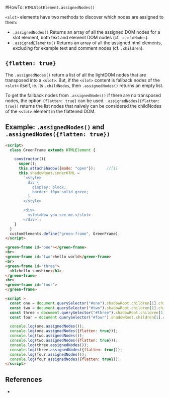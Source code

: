 #HowTo: `HTMLSlotElement.assignedNodes()`

`<slot>` elements have two methods to discover which nodes are assigned to them:

 * `.assignedNodes()` 
   Returns an array of all the assigned DOM nodes for a slot element, 
   both text and element DOM nodes (cf. `.childNodes`).
 * `.assignedElements()`
   Returns an array of all the assigned html elements, 
   excluding for example text and comment nodes (cf. `.children`).

## `{flatten: true}`

The `.assignedNodes()` return a list of all the lightDOM nodes that are transposed into a `<slot>`.
But, if the `<slot>` content is fallback nodes of the `<slot>` itself, ie. its `.childNodes`, 
then `.assignedNodes()` returns an empty list. 

To get the fallback nodes from `.assignedNodes()` if there are no transposed nodes, the option
`{flatten: true}` can be used. `.assignedNodes({flatten: true})` returns the list nodes that 
naively can be considered the childNodes of the `<slot>` element in the flattened DOM.

## Example: `.assignedNodes()` and `.assignedNodes({flatten: true})`

```html
<script>
  class GreenFrame extends HTMLElement {

    constructor(){
      super();
      this.attachShadow({mode: "open"});     //[1]
      this.shadowRoot.innerHTML =
        `<style>
          div {
            display: block;
            border: 10px solid green;
          }
        </style>

        <div>
          <slot>Now you see me.</slot>
        </div>`;
    }
  }
  customElements.define("green-frame", GreenFrame);
</script>

<green-frame id="one"></green-frame>
<br>
<green-frame id="two">hello world</green-frame>
<br>
<green-frame id="three">
  <h1>hello sunshine</h1>
</green-frame>
<br>
<green-frame id="four">
</green-frame>

<script >
  const one = document.querySelector("#one").shadowRoot.children[1].children[0];
  const two = document.querySelector("#two").shadowRoot.children[1].children[0];
  const three = document.querySelector("#three").shadowRoot.children[1].children[0];
  const four = document.querySelector("#four").shadowRoot.children[1].children[0];

  console.log(one.assignedNodes());
  console.log(one.assignedNodes({flatten: true}));
  console.log(two.assignedNodes());
  console.log(two.assignedNodes({flatten: true}));
  console.log(three.assignedNodes());
  console.log(three.assignedNodes({flatten: true}));
  console.log(four.assignedNodes());
  console.log(four.assignedNodes({flatten: true}));
</script>
```

## References

 * 